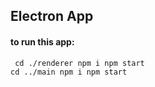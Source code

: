 ## Electron App
#### to run this app: 

`` 
cd ./renderer
npm i
npm start
``
<br>
``
cd ../main
npm i
npm start
``
